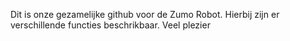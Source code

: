 Dit is onze gezamelijke github voor de Zumo Robot. Hierbij zijn er verschillende functies beschrikbaar. Veel plezier
